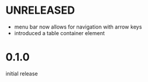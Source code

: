
# UNRELEASED

 - menu bar now allows for navigation with arrow keys
 - introduced a table container element 

# 0.1.0

initial release
